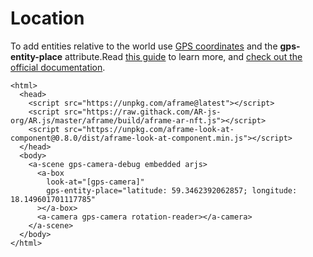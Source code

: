 # Location

To add entities relative to the world use [GPS coordinates](https://www.gps-coordinates.net/) and the **gps-entity-place** attribute.Read [this guide](https://medium.com/chialab-open-source/build-your-location-based-augmented-reality-web-app-c2442e716564) to learn more, and [check out the official documentation](https://ar-js-org.github.io/AR.js-Docs/).

```markup
<html>
  <head>
    <script src="https://unpkg.com/aframe@latest"></script>
    <script src="https://raw.githack.com/AR-js-org/AR.js/master/aframe/build/aframe-ar-nft.js"></script>
    <script src="https://unpkg.com/aframe-look-at-component@0.8.0/dist/aframe-look-at-component.min.js"></script>
  </head>
  <body>
    <a-scene gps-camera-debug embedded arjs>
      <a-box
        look-at="[gps-camera]"
        gps-entity-place="latitude: 59.3462392062857; longitude: 18.149601701117785"
      ></a-box>
      <a-camera gps-camera rotation-reader></a-camera>
    </a-scene>
  </body>
</html>
```

